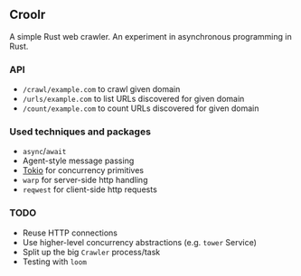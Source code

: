 ## Croolr

A simple Rust web crawler. An experiment in asynchronous programming in Rust.

### API

* `/crawl/example.com` to crawl given domain
* `/urls/example.com` to list URLs discovered for given domain
* `/count/example.com` to count URLs discovered for given domain

### Used techniques and packages

* `async`/`await`
* Agent-style message passing
* [Tokio](https://tokio.rs) for concurrency primitives
* `warp` for server-side http handling
* `reqwest` for client-side http requests

### TODO

* Reuse HTTP connections
* Use higher-level concurrency abstractions (e.g. `tower` Service)
* Split up the big `Crawler` process/task
* Testing with `loom`
